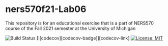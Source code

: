 # ners570f21-Lab06
This repository is for an educational exercise that is a part of NERS570 course of the Fall 2021 semester at the University of Michigan

![Build Status](https://github.com/bkochuna/ners570f21-Lab06/actions/workflows/cmake.yml/badge.svg)
[![codecov][codecov-badge]][codecov-link]
[![License: MIT](https://img.shields.io/badge/License-MIT-blue.svg)](LICENSE)

